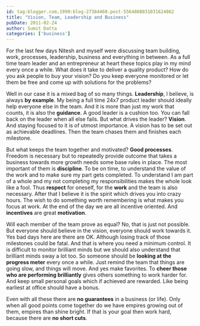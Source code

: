 ```yaml
---
id: tag:blogger.com,1999:blog-27384460.post-5564808031031624862
title: "Vision, Team, Leadership and Business"
pubDate: 2011-02-24
author: Sumit Datta
categories: ['business']
---
```


For the last few days Nitesh and myself were discussing team building, work, processes, leadership, business and everything in between. As a full time team leader and an entrepreneur at heart these topics play in my mind every once a while. What does it take to deliver a quality product? How do you ask people to buy your vision? Do you keep everyone monitored or let them be free and come up with solutions for the problems?

Well in our case it is a mixed bag of so many things. **Leadership**, I believe, is always **by example**. My being a full time 24x7 product leader should ideally help everyone else in the team. And it is more than just my work that counts, it is also the **guidance**. A good leader is a cushion too. You can fall back on the leader when all else fails. But what drives the leader? **Vision**. And staying focused to it is of utmost importance. A vision has to be set out as achievable deadlines. Then the team chases them and finishes each milestone.

But what keeps the team together and motivated? **Good processes**. Freedom is necessary but to repeatedly provide outcome that takes a business towards more growth needs some base rules in place. The most important of them is **discipline**. To be on time, to understand the value of the work and to make sure my part gets completed. To understand I am part of a whole and my not completing my responsibilities makes the whole look like a fool. Thus **respect** for oneself, for the **work** and the team is also necessary. After that I believe it is the spirit which drives you into crazy hours. The wish to do something worth remembering is what makes you focus at work. At the end of the day we are all incentive oriented. And **incentives** are great **motivation**.

Will each member of the team prove as equal? No, that is just not possible. But everyone should believe in the vision, everyone should work towards it. Yes bad days here are there are OK. Although losing track of those milestones could be fatal. And that is where you need a minimum control. It is difficult to monitor brilliant minds but we should also understand that brilliant minds sway a lot too. So someone should be **looking at the progress meter** every once a while. Just remind the team that things are going slow, and things will move. And yes make favorites. To **cheer those who are performing brilliantly** gives others something to work harder for. And keep small personal goals which if achieved are rewarded. Like being earliest at office should have a bonus.

Even with all these there are **no guarantees** in a business (or life). Only when all good points come together do we have empires growing out of them, empires than shine bright. If that is your goal then work hard, because there are **no short cuts**.